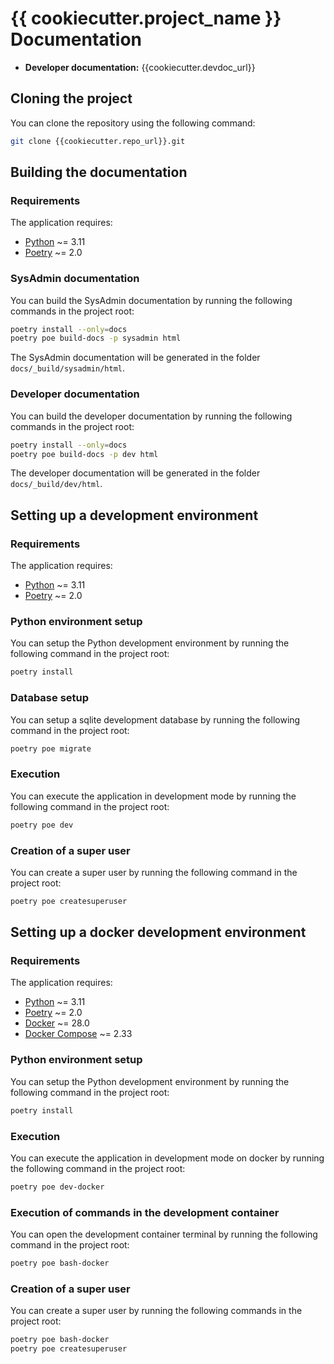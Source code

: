 # {{ cookiecutter.project_name }} Documentation

- **Developer documentation:** {{cookiecutter.devdoc_url}}

## Cloning the project

You can clone the repository using the following command:

```bash
git clone {{cookiecutter.repo_url}}.git
```

## Building the documentation

### Requirements

The application requires:

- [Python](https://www.python.org/) ~= 3.11
- [Poetry](https://python-poetry.org/) ~= 2.0

### SysAdmin documentation

You can build the SysAdmin documentation by running the following commands in the project root:

```bash
poetry install --only=docs
poetry poe build-docs -p sysadmin html
```

The SysAdmin documentation will be generated in the folder `docs/_build/sysadmin/html`.

### Developer documentation

You can build the developer documentation by running the following commands in the project root:

```bash
poetry install --only=docs
poetry poe build-docs -p dev html
```

The developer documentation will be generated in the folder `docs/_build/dev/html`.

## Setting up a development environment

### Requirements

The application requires:

- [Python](https://www.python.org/) ~= 3.11
- [Poetry](https://python-poetry.org/) ~= 2.0

### Python environment setup

You can setup the Python development environment by running the following command in the project root:

```bash
poetry install
```

### Database setup

You can setup a sqlite development database by running the following command in the project root:

```bash
poetry poe migrate
```

### Execution

You can execute the application in development mode by running the following command in the project root:

```bash
poetry poe dev
```

### Creation of a super user

You can create a super user by running the following command in the project root:

```bash
poetry poe createsuperuser
```

## Setting up a docker development environment

### Requirements

The application requires:

- [Python](https://www.python.org/) ~= 3.11
- [Poetry](https://python-poetry.org/) ~= 2.0
- [Docker](https://www.docker.com/) ~= 28.0
- [Docker Compose](https://docs.docker.com/compose/) ~= 2.33

### Python environment setup

You can setup the Python development environment by running the following command in the project root:

```bash
poetry install
```

### Execution

You can execute the application in development mode on docker by running the following command in the project root:

```bash
poetry poe dev-docker
```

### Execution of commands in the development container

You can open the development container terminal by running the following command in the project root:

```bash
poetry poe bash-docker
```

### Creation of a super user

You can create a super user by running the following commands in the project root:

```bash
poetry poe bash-docker
poetry poe createsuperuser
```
